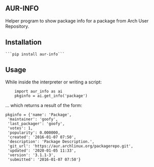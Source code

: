 AUR-INFO
--------
Helper program to show package info for a package from Arch User Repository.

Installation
------------

    ```pip install aur-info```


Usage
-----

While inside the interpreter or writing a script:

```
    import aur_info as ai
    pkginfo = ai.get_info('package')
```

... which returns a result of the form:

```
pkginfo = {'name': 'Package',
 'maintainer': 'goofy',
 'last_packager': 'goofy',
 'votes': 1,
 'popularity': 0.000000,
 'created': '2016-01-07 07:50',
 'description': 'Package Description.',
 'git_url': 'https://aur.archlinux.org/packagerepo.git',
 'updated': '2020-01-05 11:33',
 'version': '3.1.1-3',
 'submitted': '2016-01-07 07:50'}
 ```
